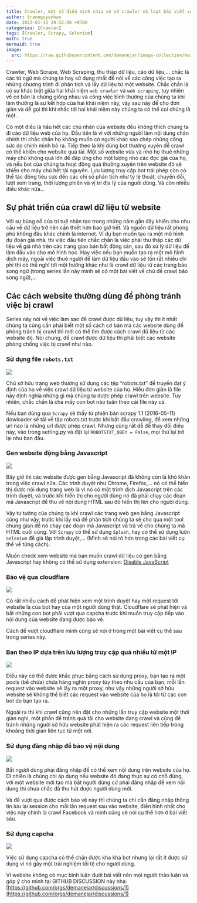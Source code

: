 ```yaml
---
title: Crawler, một số điều mình chia sẻ về crawler và loạt bài viết về crawler sắp tới?
author: trannguyenhan 
date: 2023-01-12 20:52:00 +0700
categories: [Crawler]
tags: [Crawler, Scrapy, Selenium]
math: true
mermaid: true
image:
  src: https://raw.githubusercontent.com/demanejar/image-collection/main/WelcomeSeriesCrawler/What-is-Web-Scraping-and-How-to-Use-It.png
---
```


Crawler, Web Scrape, Web Scraping, thu thập dữ liệu, cào dữ liệu,... chắc là các từ ngữ mà chúng ta hay sử dụng nhất để nói về các công việc tạo ra những chương trình đi phân tích và lấy dữ liệu từ một website. Chắc chắn là có sự khác biệt giữa hai khái niệm `web crawler` và `web scraping`, tuy nhiên về cơ bản là chúng giống nhau và công việc bình thường của chúng ta khi làm thường là sự kết hợp của hai khái niệm này, vậy sau này để cho đơn giản và dễ gọi thì khi nhắc tới hai khái niệm này chúng ta có thể coi chúng là một.

Có một điều là hầu hết các chủ nhân của website đều không thích chúng ta đi cào dữ liệu web của họ. Đầu tiên là vì với những người làm nội dung chân chính thì chắc chắn họ không muốn có người khác sao chép những công sức do chính mình bỏ ra. Tiếp theo là khi dùng bot thường xuyên để crawl có thể khiến cho website quá tải. Một số website vừa và nhỏ họ thuê những máy chủ không quá lớn để đáp ứng cho một lượng nhỏ các đọc giả của họ, và nếu bot của chúng ta hoạt động quá thường xuyên trên website đó sẽ khiến cho máy chủ hết tài nguyên. Lưu lượng truy cập bot trái phép còn có thể tác động tiêu cực đến các chỉ số phân tích như tỷ lệ thoát, chuyển đổi, lượt xem trang, thời lượng phiên và vị trí địa lý của người dùng. Và còn nhiều điều khác nữa...

## Sự phát triển của crawl dữ liệu từ website

Với sự bùng nổ của trí tuệ nhân tạo trong những năm gần đây khiến cho nhu cầu về dữ liệu trở nên cần thiết hơn bao giờ hết. Và nguồn dữ liệu rất phong phú không đâu khác chính là internet. Ví dụ bạn muốn tạo ra một mô hình dự đoán giá nhà, thì việc đầu tiên chắc chắn là việc phải thu thập các dữ liệu về giá nhà trên các trang giao bán bất động sản, sau đó xử lý dữ liệu để làm đầu vào cho mô hình học. Hay việc nếu bạn muốn tạo ra một mô hình dịch máy, ngoài việc thuê người để làm dữ liệu đầu vào sẽ tốn rất nhiều chi phí thì có thể nghĩ tới một hướng khác như là crawl dữ liệu từ các trang báo song ngữ (trong series lần này mình sẽ có một bài viết về chủ đề crawl báo song ngữ),...

## Các cách website thường dùng để phòng tránh việc bị crawl

Series này nói về việc làm sao để crawl được dữ liệu, tuy vậy thì ít nhất chúng ta cũng cần phải biết một số cách cơ bản mà các website dùng để phòng tránh bị crawl thì mới có thể tìm được cách crawl dữ liệu từ các website đó. Nói chung, để crawl được dữ liệu thì phải biết các website phòng chống việc bị crawl như nào. 

### Sử dụng file `robots.txt` 

![](https://raw.githubusercontent.com/demanejar/image-collection/main/WelcomeSeriesCrawler/robottxt.png)

Chủ sở hữu trang web thường sử dụng các tệp “robots.txt” để truyền đạt ý định của họ về việc crawl dữ liệu từ website của họ. Hiểu đơn giản là file này định nghĩa những gì mà chúng ta được phép crawl trên website. Tuy nhiên, chắc chắn là chả mấy con bot nào tuân theo cái file này cả. 

Nếu bạn dùng qua `Scrapy` sẽ thấy từ phiên bản scrapy 1.1 (2016-05-11) dowloader sẽ tải về tập robots.txt trước khi bắt đầu crawling, để xem những url nào là những url được phép crawl. Nhưng cũng rất dễ để thay đổi điều này, vào trong setting.py và đặt lại `ROBOTSTXT_OBEY = False`, mọi thứ lại trở lại như ban đầu.

### Gen website động bằng Javascript

![](https://raw.githubusercontent.com/demanejar/image-collection/main/WelcomeSeriesCrawler/javascript.jpeg)

Bây giờ thì các website được gen bằng Javascript đã không còn là khó khăn trong việc crawl nữa. Các trình duyệt như Chrome, Firefox,... nó có thể hiển thị được nội dung trang web là vì nó có một trình dịch Javascript trên các trình duyệt, và trước khi hiển thị cho người dùng nó đã phải chạy các đoạn mã Javascript để thu về nội dung HTML sau đó hiển thị lên cho người dùng. 

Vậy tư tưởng của chúng ta khi crawl các trang web gen bằng Javascript cũng như vậy, trước khi lấy mã để phân tích chúng ta sẽ cho qua một tool chung gian để nó chạy các đoạn mã Javascript và trả về cho chúng ta mã HTML cuối cùng. Với `Scrapy` có thể sử dụng `Splash`, hay có thể sử dụng luôn `Selenium` để giả lập trình duyệt,... (Mình sẽ nói rõ hơn trong các bài viết cụ thể về từng cách).

Muốn check xem website mà bạn muốn crawl dữ liệu có gen bằng Javascript hay không có thể sử dụng extension: [Disable JavaScript
](https://chrome.google.com/webstore/detail/disable-javascript/jfpdlihdedhlmhlbgooailmfhahieoem)

### Bảo vệ qua cloudflare

![](https://raw.githubusercontent.com/demanejar/image-collection/main/WelcomeSeriesCrawler/Cloudflare_Logo.svg.png)

Có rất nhiều cách để phát hiện xem một trình duyệt hay một request tới website là của bot hay của một người dùng thật. Cloudflare sẽ phát hiện và bắt những con bot phải vượt qua capcha trước khi muốn truy cập tiếp vào nội dung của website đang được bảo vệ.

Cách để vượt cloudflare mình cũng sẽ nói ở trong một bài viết cụ thể sau trong series này.

### Ban theo IP dựa trên lưu lượng truy cập quá nhiều từ một IP

![](https://raw.githubusercontent.com/demanejar/image-collection/main/WelcomeSeriesCrawler/your-ip-has-been-banned-thumbnail.jpg)

Điều này có thể được khắc phục bằng cách sử dụng proxy, bạn tạo ra một pools (bể chứa) chứa hàng nghìn proxy tùy theo nhu cầu của bạn, mỗi lần request vào website sẽ lấy ra một proxy, như vậy những người sở hữu website sẽ không thể biết các request vào website của họ là tới từ các con bot do bạn tạo ra. 

Ngoài ra thì khi crawl cũng nên đặt cho những lần truy cập website một thời gian nghỉ, một phần để tránh quá tải cho website đang crawl và cũng để  tránh những người sở hữu website phát hiện ra các request liên tiếp trong khoảng thời gian liên tục từ một nơi.

### Sử dụng đăng nhập để bảo vệ nội dung

![](https://raw.githubusercontent.com/demanejar/image-collection/main/WelcomeSeriesCrawler/loginmessage.png)

Bắt người dùng phải đăng nhập để có thể xem nội dung trên website của họ. Dĩ nhiên là chúng chỉ áp dụng nếu website đó đang thực sự có chỗ đứng, với một website mới tạo mà bắt người dùng cứ phải đăng nhập để xem nội dung thì chưa chắc đã thu hút được người dùng mới.

Và để vượt qua được cách bảo vệ này thì chúng ta chỉ cần đăng nhập thông tin lưu lại session cho mỗi lần request sau vào website, điển hình nhất cho việc này chính là crawl Facebook và mình cũng sẽ nói cụ thể hơn ở bài viết sau.

### Sử dụng capcha

![](https://raw.githubusercontent.com/demanejar/image-collection/main/WelcomeSeriesCrawler/unnamed.jpg)

Việc sử dụng capcha có thể chặn được kha khá bot nhưng lại rất ít được sử dụng vì nó gây một trải nghiệm tồi tệ cho người dùng.

Vì website không có mục bình luận dưới bài viết nên mọi người thảo luận và góp ý cho mình tại GITHUB DISCUSSION này nha: [https://github.com/orgs/demanejar/discussions/1](https://github.com/orgs/demanejar/discussions/1)